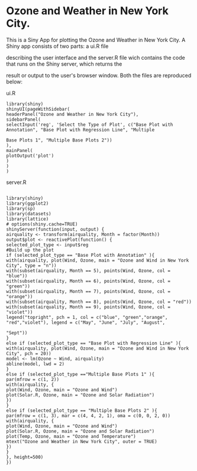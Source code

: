 
<h1>Ozone and Weather in New York City.</h1>

This is a Siny App for plotting the Ozone and Weather in New York City. A Shiny app consists of two parts: a ui.R file 

describing the user interface and the server.R file wich contains the code that runs on the Shiny server, which returns the 

result or output to the user's browser window. Both the files are reproduced below:

ui.R

```{r echo=FALSE, result=hide}
library(shiny)
shinyUI(pageWithSidebar(
headerPanel("Ozone and Weather in New York City"),
sidebarPanel(
selectInput('reg', 'Select the Type of Plot', c("Base Plot with Annotation", "Base Plot with Regression Line", "Multiple 

Base Plots 1", "Multiple Base Plots 2"))
),
mainPanel(
plotOutput('plot')
)
)
)
```

server.R

```{r}

library(shiny)
library(ggplot2)
library(sp)
library(datasets)
library(lattice)
# options(shiny.cache=TRUE)
shinyServer(function(input, output) {
airquality <- transform(airquality, Month = factor(Month))
output$plot <- reactivePlot(function() {
selected_plot_type <- input$reg
#Build up the plot
if (selected_plot_type == "Base Plot with Annotation" ){
with(airquality, plot(Wind, Ozone, main = "Ozone and Wind in New York City", type = "n"))
with(subset(airquality, Month == 5), points(Wind, Ozone, col = "blue"))
with(subset(airquality, Month == 6), points(Wind, Ozone, col = "green"))
with(subset(airquality, Month == 7), points(Wind, Ozone, col = "orange"))
with(subset(airquality, Month == 8), points(Wind, Ozone, col = "red"))
with(subset(airquality, Month == 9), points(Wind, Ozone, col = "violet"))
legend("topright", pch = 1, col = c("blue", "green","orange", "red","violet"), legend = c("May", "June", "July", "August", 

"Sept"))
}
else if (selected_plot_type == "Base Plot with Regression Line" ){
with(airquality, plot(Wind, Ozone, main = "Ozone and Wind in New York City", pch = 20))
model <- lm(Ozone ~ Wind, airquality)
abline(model, lwd = 2)
}
else if (selected_plot_type =="Multiple Base Plots 1" ){
par(mfrow = c(1, 2))
with(airquality, {
plot(Wind, Ozone, main = "Ozone and Wind")
plot(Solar.R, Ozone, main = "Ozone and Solar Radiation")
})
}
else if (selected_plot_type == "Multiple Base Plots 2" ){
par(mfrow = c(1, 3), mar = c(4, 4, 2, 1), oma = c(0, 0, 2, 0))
with(airquality, {
plot(Wind, Ozone, main = "Ozone and Wind")
plot(Solar.R, Ozone, main = "Ozone and Solar Radiation")
plot(Temp, Ozone, main = "Ozone and Temperature")
mtext("Ozone and Weather in New York City", outer = TRUE)
})
}
}, height=500)
})
```




